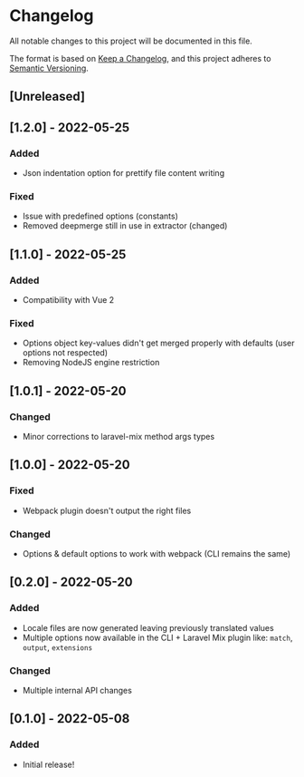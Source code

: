# Changelog

All notable changes to this project will be documented in this file.

The format is based on [Keep a Changelog](https://keepachangelog.com/en/1.0.0/),
and this project adheres to [Semantic Versioning](https://semver.org/spec/v2.0.0.html).

## [Unreleased]

## [1.2.0] - 2022-05-25

### Added

- Json indentation option for prettify file content writing

### Fixed

- Issue with predefined options (constants)
- Removed deepmerge still in use in extractor (changed)

## [1.1.0] - 2022-05-25

### Added

- Compatibility with Vue 2

### Fixed

- Options object key-values didn't get merged properly with defaults (user options not respected)
- Removing NodeJS engine restriction

## [1.0.1] - 2022-05-20

### Changed

- Minor corrections to laravel-mix method args types

## [1.0.0] - 2022-05-20

### Fixed

- Webpack plugin doesn't output the right files

### Changed

- Options & default options to work with webpack (CLI remains the same)

## [0.2.0] - 2022-05-20

### Added

- Locale files are now generated leaving previously translated values
- Multiple options now available in the CLI + Laravel Mix plugin like: `match`, `output`, `extensions`

### Changed

- Multiple internal API changes

## [0.1.0] - 2022-05-08

### Added

- Initial release!
